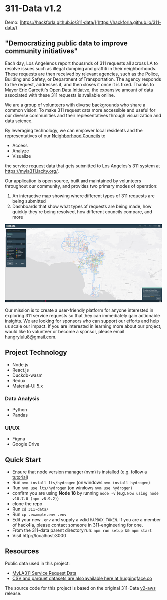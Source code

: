 # 311-Data v1.2

Demo: [https://hackforla.github.io/311-data/](https://hackforla.github.io/311-data/)

## "Democratizing public data to improve community initiatives"

Each day, Los Angelenos report thousands of 311 requests all across LA to resolve issues such as illegal dumping and graffiti in their neighborhoods. These requests are then received by relevant agencies, such as the Police, Building and Safety, or Department of Transportation. The agency responds to the request, addresses it, and then closes it once it is fixed. Thanks to Mayor Eric Garcetti's [Open Data Initiative](https://data.lacity.org/), the expansive amount of data associated with these 311 requests is available online.

We are a group of volunteers with diverse backgrounds who share a common vision: To make 311 request data more accessible and useful for our diverse communities and their representatives through visualization and data science.

By leveraging technology, we can empower local residents and the representatives of our [Neighborhood Councils](https://empowerla.org/councils/) to

- Access
- Analyze
- Visualize

the service request data that gets submitted to Los Angeles's 311 system at https://myla311.lacity.org/.

Our application is open source, built and maintained by volunteers throughout our community, and provides two primary modes of operation:

1. An interactive map showing where different types of 311 requests are being submitted
1. Dashboards that show what types of requests are being made, how quickly they're being resolved, how different councils compare, and more

![screenshot](./assets/screenshot.PNG)

Our mission is to create a user-friendly platform for anyone interested in exploring 311 service requests so that they can immediately gain actionable insights. We are looking for sponsors who can support our efforts and help us scale our impact. If you are interested in learning more about our project, would like to volunteer or become a sponsor, please email hungrylulu8@gmail.com.

## Project Technology

- Node.js
- React.js
- Duckdb-wasm
- Redux
- Material-UI 5.x

### Data Analysis

- Python
- Pandas

### UI/UX

- Figma
- Google Drive

## Quick Start

- Ensure that node version manager (nvm) is installed (e.g. follow a [tutorial](https://heynode.com/tutorial/install-nodejs-locally-nvm/))
- Run `nvm install lts/hydrogen` (on windows `nvm install hydrogen`)
- Run `nvm use lts/hydrogen` (on windows `nvm use hydrogen`)
- confirm you are using **Node 18** by running `node -v` (e.g. `Now using node v18.7.0 (npm v8.9.2)`)
- clone the repo
- Run `cd 311-data/`
- Run `cp .example.env .env`
- Edit your new `.env` and supply a valid `MAPBOX_TOKEN`. If you are a member of hack4la, please contact someone in 311-engineering for one.
- From the 311-data parent directory run: `npm run setup && npm start`
- Visit http://localhost:3000

## Resources

Public data used in this project:

- [MyLA311 Service Request Data](https://data.lacity.org/browse?q=myla311%20service%20request%20data&sortBy=relevance)
- [CSV and parquet datasets are also available here at huggingface.co](https://huggingface.co/311-data)

The source code for this project is based on the original 311-Data [v2-aws](https://github.com/hackforla/311-data/releases/tag/v2-aws) release.
